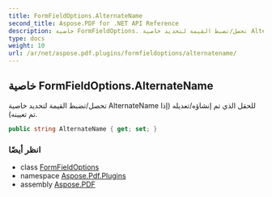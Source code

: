 ```yaml
---
title: FormFieldOptions.AlternateName
second_title: Aspose.PDF for .NET API Reference
description: خاصية FormFieldOptions. تحصل/تضبط القيمة لتحديد خاصية AlternateName للحقل الذي تم إنشاؤه/تعديله إذا تم تعيينه
type: docs
weight: 10
url: /ar/net/aspose.pdf.plugins/formfieldoptions/alternatename/
---
```

## خاصية FormFieldOptions.AlternateName

تحصل/تضبط القيمة لتحديد خاصية AlternateName للحقل الذي تم إنشاؤه/تعديله (إذا تم تعيينه).

```csharp
public string AlternateName { get; set; }
```

### انظر أيضًا

* class [FormFieldOptions](../)
* namespace [Aspose.Pdf.Plugins](../../../aspose.pdf.plugins/)
* assembly [Aspose.PDF](../../../)